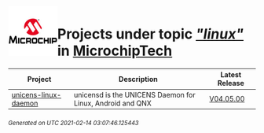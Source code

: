 <img align="left" width="100" height="100" src="logo.jpg">

# Projects under topic [*"linux"*](https://github.com/search?q=org%3AMicrochipTech+topic%3Alinux&type=repository) in [MicrochipTech](https://github.com/MicrochipTech)

|**Project**|**Description**|**Latest Release**|
|---|---|---|
[unicens-linux-daemon](https://github.com/MicrochipTech/unicens-linux-daemon) | unicensd is the UNICENS Daemon for Linux, Android and QNX | [V04.05.00](https://github.com/MicrochipTech/unicens-linux-daemon/releases/tag/V04.05.00)


<sub><i>Generated on UTC 2021-02-14 03:07:46.125443</i></sub>
